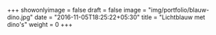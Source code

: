+++
showonlyimage = false
draft = false
image = "img/portfolio/blauw-dino.jpg"
date = "2016-11-05T18:25:22+05:30"
title = "Lichtblauw met dino's"
weight = 0
+++

